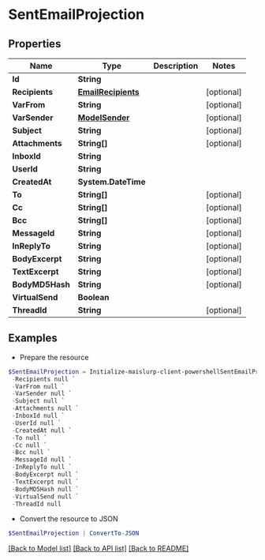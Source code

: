 # SentEmailProjection
## Properties

Name | Type | Description | Notes
------------ | ------------- | ------------- | -------------
**Id** | **String** |  | 
**Recipients** | [**EmailRecipients**](EmailRecipients) |  | [optional] 
**VarFrom** | **String** |  | [optional] 
**VarSender** | [**ModelSender**](ModelSender) |  | [optional] 
**Subject** | **String** |  | [optional] 
**Attachments** | **String[]** |  | [optional] 
**InboxId** | **String** |  | 
**UserId** | **String** |  | 
**CreatedAt** | **System.DateTime** |  | 
**To** | **String[]** |  | [optional] 
**Cc** | **String[]** |  | [optional] 
**Bcc** | **String[]** |  | [optional] 
**MessageId** | **String** |  | [optional] 
**InReplyTo** | **String** |  | [optional] 
**BodyExcerpt** | **String** |  | [optional] 
**TextExcerpt** | **String** |  | [optional] 
**BodyMD5Hash** | **String** |  | [optional] 
**VirtualSend** | **Boolean** |  | 
**ThreadId** | **String** |  | [optional] 

## Examples

- Prepare the resource
```powershell
$SentEmailProjection = Initialize-maislurp-client-powershellSentEmailProjection  -Id null `
 -Recipients null `
 -VarFrom null `
 -VarSender null `
 -Subject null `
 -Attachments null `
 -InboxId null `
 -UserId null `
 -CreatedAt null `
 -To null `
 -Cc null `
 -Bcc null `
 -MessageId null `
 -InReplyTo null `
 -BodyExcerpt null `
 -TextExcerpt null `
 -BodyMD5Hash null `
 -VirtualSend null `
 -ThreadId null
```

- Convert the resource to JSON
```powershell
$SentEmailProjection | ConvertTo-JSON
```

[[Back to Model list]](../README#documentation-for-models) [[Back to API list]](../README#documentation-for-api-endpoints) [[Back to README]](../README)

